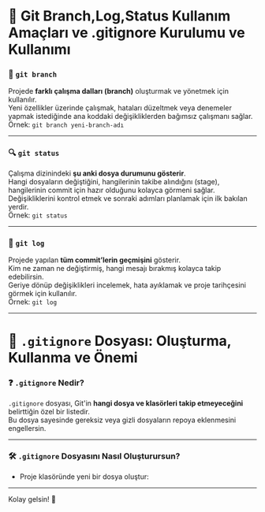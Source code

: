 # 🌿 Git Branch,Log,Status Kullanım Amaçları ve .gitignore Kurulumu ve Kullanımı

### 🔀 `git branch`  
Projede **farklı çalışma dalları (branch)** oluşturmak ve yönetmek için kullanılır.  
Yeni özellikler üzerinde çalışmak, hataları düzeltmek veya denemeler yapmak istediğinde ana koddaki değişikliklerden bağımsız çalışmanı sağlar.  
Örnek: `git branch yeni-branch-adı`

---

### 🔍 `git status`  
Çalışma dizinindeki **şu anki dosya durumunu gösterir**.  
Hangi dosyaların değiştiğini, hangilerinin takibe alındığını (stage), hangilerinin commit için hazır olduğunu kolayca görmeni sağlar.  
Değişikliklerini kontrol etmek ve sonraki adımları planlamak için ilk bakılan yerdir.  
Örnek: `git status`

---

### 📜 `git log`  
Projede yapılan **tüm commit’lerin geçmişini** gösterir.  
Kim ne zaman ne değiştirmiş, hangi mesajı bırakmış kolayca takip edebilirsin.  
Geriye dönüp değişiklikleri incelemek, hata ayıklamak ve proje tarihçesini görmek için kullanılır.  
Örnek: `git log`

---

# 🚫 `.gitignore` Dosyası: Oluşturma, Kullanma ve Önemi

### ❓ `.gitignore` Nedir?  
`.gitignore` dosyası, Git'in **hangi dosya ve klasörleri takip etmeyeceğini** belirttiğin özel bir listedir.  
Bu dosya sayesinde gereksiz veya gizli dosyaların repoya eklenmesini engellersin.

---

### 🛠️ `.gitignore` Dosyasını Nasıl Oluşturursun?  
- Proje klasöründe yeni bir dosya oluştur:  

---

Kolay gelsin! 🚀